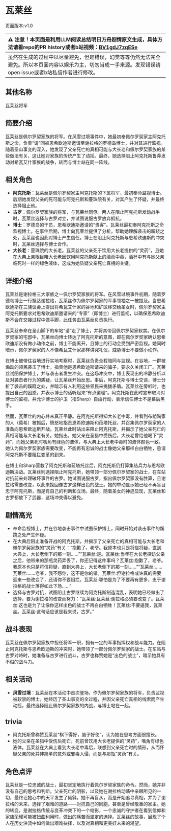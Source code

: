 # 瓦莱丝
页面版本:v1.0
 

| :warning: 注意！本页面是利用LLM阅读总结明日方舟剧情原文生成，具体方法请看repo的PR history或者b站视频：[BV1gdJ7zqESe](https://www.bilibili.com/video/BV1gdJ7zqESe/)         |
|:----------------------------|
| 虽然在生成的过程中以尽量避免，但是错误，幻觉等等仍然无法完全避免。所以本页面内容以娱乐为主，切勿当成一手来源。发现错误请open issue或者b站私信作者进行修改。|



## 其他名称
瓦莱丝将军
## 简要介绍
瓦莱丝是佩尔罗契家族的将军。在风雪过境事件中，她最初奉佩尔罗契家主阿克托斯之命，负责“请”回被恩希欧迪斯邀请至谢拉格的罗德岛博士，并对其进行监视。随着圣山事变的深入，她发现了父亲死亡的真相可能与大长老和佩尔罗契家族的某些做法有关，这让她对家族的传统产生了动摇。最终，她选择阻止阿克托斯鲁莽发动对希瓦艾什家族的战争，转而与博士站在同一阵线。
## 相关角色
-   **阿克托斯**：瓦莱丝是佩尔罗契家主阿克托斯的下属将军，最初奉命监视博士。后期她发现父亲的死可能与阿克托斯和蔓珠院有关，对其产生了怀疑，并最终选择阻止他。
-   **古罗**：佩尔罗契家族的将军，与瓦莱丝同僚。两人在阻止阿克托斯发动战争时，瓦莱丝选择与古罗对立，并试图说服古罗放弃抵抗。
-   **博士**：罗德岛的干员，恩希欧迪斯邀请的“贵客”。瓦莱丝最初奉阿克托斯之命监视博士。在事件后期，博士向瓦莱丝提供了分析，帮助她理解袭击的蹊跷之处，瓦莱丝也因此对博士产生信任。博士在阻止阿克托斯与恩希欧迪斯的冲突时，瓦莱丝选择与博士合作。
-   **大长老**：蔓珠院的大长老。瓦莱丝的父亲死于饮用大长老提供的“灵药”，且她在大典上亲眼目睹大长老因饮用阿克托斯献上的酒而中毒，酒杯中有与她父亲临死时一样的绿色液体，这成为她质疑父亲死亡真相的关键。
## 详细介绍
瓦莱丝是谢拉格三大家族之一佩尔罗契家族的将军。在风雪过境事件初期，随着罗德岛博士一行抵达谢拉格，瓦莱丝作为佩尔罗契家的军事领袖之一被提及。当恩希欧迪斯在三族议会上提出将希瓦艾什家的谷地和矿区移交给圣女时，佩尔罗契家主阿克托斯要求对恩希欧迪斯邀请来的“专家”（即博士）进行监视，以确保恩希欧迪斯不会在交接过程中做手脚，此任务由瓦莱丝负责执行。

瓦莱丝奉命在圣山脚下的车站“请”走了博士，并将其带回佩尔罗契家软禁。在佩尔罗契家的宅邸中，瓦莱丝向博士转达了阿克托斯的意图，即在佩尔罗契家确认恩希欧迪斯没有做小动作之前，博士不能离开，且博士的行动会受到严密监视。她同时暗示，佩尔罗契家的人不像希瓦艾什家那样讲究礼仪，威胁博士不要做小动作。

在博士被带往谷地进行实地考察时，瓦莱丝负责全程陪同与监视。在谷地，一群被煽动的领民袭击了博士，指责他是恩希欧迪斯请来的骗子，要永久关闭工厂。瓦莱丝试图保护博士，并与袭击者发生冲突。在这场冲突中，博士表现出的冷静分析以及对袭击者行为的质疑，让瓦莱丝开始反思。事后，阿克托斯与博士交谈，博士分析了袭击的蹊跷之处，并暗示有人利用这些领民来挑拨矛盾。瓦莱丝在旁听时，也提出自己的困惑，并表示博士的话听起来“有点道理”。阿克托斯在此时宣布取消对博士的监视，并允许博士的护卫（指Sharp）自由行动，表示信任博士不是幕后黑手。

然而，瓦莱丝的内心并未真正平静。在阿克托斯得知大长老中毒，并看到布朗陶家的人（莫希）被抓后，愤怒地指责恩希欧迪斯和菈塔托丝，并召集佩尔罗契家的人准备向恩希欧迪斯开战。瓦莱丝此时站出来阻止阿克托斯，并揭示了她父亲死亡的真相可能与大长老有关。她指出，她父亲在圣猎中受伤后，大长老曾给他喝下“灵药”，而她父亲死时嘴角有绿色的液体，与大典上大长老中毒时的液体颜色一致。她认为佩尔罗契家族需要改变，不能再有忠诚的战士像她父亲那样白白牺牲，恳请阿克托斯不要阻拦变革的到来。

在博士和Sharp营救了阿克托斯和菈塔托丝后，阿克托斯仍打算集结兵力与恩希欧迪斯决战。瓦莱丝则选择阻止阿克托斯，她带领一部分佩尔罗契家的战士，在车站对抗前来处理破坏事件的古罗。她试图说服古罗，指出佩尔罗契家没有胜算，且谢拉格需要改变，以此来挽回像古罗这样出色的战士。她的举动显示她已经不再盲目忠于阿克托斯，而是有自己的判断和立场。最终，随着圣女的神迹显现，瓦莱丝和古罗都放下了武器，这场冲突得以避免。
## 剧情高光
-   奉命监视博士，并在谷地袭击事件中试图保护博士，同时开始对袭击事件的蹊跷之处产生怀疑。
-   在大典后阻止准备开战的阿克托斯，并揭示了父亲死亡的真相可能与大长老和佩尔罗契家族的“灵药”有关：“抱歉了，老爷。我原本也只是将信将疑，直到大典上，大长老倒下的那一刻......”“瓦莱丝:是。瓦莱丝:当年在大长老探访父亲之后，他带来的那瓶灵药弄丢了，你还记得这件事吗？瓦莱丝:抱歉了，老爷。我原本也只是将信将疑，直到大典上，大长老倒下的那一刻......”“瓦莱丝:......瓦莱丝:......老爷，我不怨你，这不是你的错。瓦莱丝:但谢拉格或许真的需要迎来一些改变了，还请你不要阻拦。瓦莱丝:哪怕是为了不要再有更多，忠于谢拉格的战士落得如此下场......”
-   选择与古罗对抗，试图阻止古罗继续为阿克托斯制造混乱，表明她已经做出了选择，要为谢拉格的改变而努力：“瓦莱丝:瓦莱丝:谢拉格必须要改变了。瓦莱丝:这也是为了让像你这样出色的战士不再白白牺牲！瓦莱丝:不要逼我，瓦莱丝。瓦莱丝:这句话应该是我来说，古罗。”
## 战斗表现
瓦莱丝在佩尔罗契家族中担任将军一职，拥有一定的军事指挥权和战斗能力。在阻止阿克托斯与恩希欧迪斯的冲突时，她带领了一部分佩尔罗契家的战士。在车站与古罗对峙时，她准备与古罗进行战斗，古罗也称赞她是“出色的战士”，暗示她具有不俗的战斗力。
## 相关活动
-   **风雪过境**：瓦莱丝在本活动中首次登场，作为佩尔罗契家族的将军，负责监视被软禁的博士。她经历了圣山事变的全过程，并因父亲死亡真相的线索而产生动摇，最终选择阻止佩尔罗契家族的内战，与博士站在一起。
## trivia
*   阿克托斯曾称赞瓦莱丝“棋下得好，脑子好使”，认为她在思考方面很擅长。
*   她的父亲在圣猎中受伤后死亡，死前曾饮用大长老提供的“灵药”，嘴角有绿色液体。瓦莱丝在大典上看到大长老中毒后，联想到父亲死亡时的情形，从而怀疑父亲的死并非简单的意外或邪毒入侵，而是与那瓶“灵药”有关。
## 角色点评
瓦莱丝是一位忠诚的战士，最初坚定地执行着佩尔罗契家族的命令。然而，她并非没有自己的思考和判断。父亲死亡的阴影，以及她在谢拉格动荡中亲眼所见的一切，最终让她心中的天平发生了倾斜。她不再盲从，而是开始追寻真相，并为了谢拉格的未来，选择了艰难的道路——对抗自己的同胞，甚至是曾经敬重的家主。她的转变，是谢拉格传统与变革冲突下的一个缩影，一个忠诚的守护者在看到信仰和家族荣耀可能被扭曲利用时，做出的痛苦而坚定的选择。瓦莱丝的故事，展现了个人在历史洪流中如何做出艰难抉择，以及对真相和更美好未来的渴望。